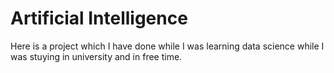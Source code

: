 # Artificial Intelligence

Here is a project which I have done while I was learning data science while I was stuying in university and in free time.
